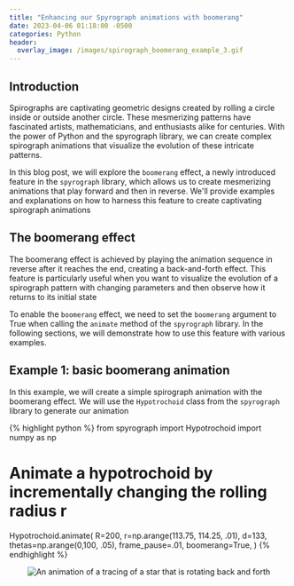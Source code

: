 ```yaml
---
title: "Enhancing our Spyrograph animations with boomerang"
date: 2023-04-06 01:18:00 -0500
categories: Python
header:
  overlay_image: /images/spirograph_boomerang_example_3.gif
---
```


## Introduction
Spirographs are captivating geometric designs created by rolling a circle inside or outside another circle. These mesmerizing patterns have fascinated artists, mathematicians, and enthusiasts alike for centuries. With the power of Python and the spyrograph library, we can create complex spirograph animations that visualize the evolution of these intricate patterns.

In this blog post, we will explore the `boomerang` effect, a newly introduced feature in the `spyrograph` library, which allows us to create mesmerizing animations that play forward and then in reverse. We'll provide examples and explanations on how to harness this feature to create captivating spirograph animations

## The boomerang effect
The boomerang effect is achieved by playing the animation sequence in reverse after it reaches the end, creating a back-and-forth effect. This feature is particularly useful when you want to visualize the evolution of a spirograph pattern with changing parameters and then observe how it returns to its initial state

To enable the `boomerang` effect, we need to set the `boomerang` argument to True when calling the `animate` method of the `spyrograph` library. In the following sections, we will demonstrate how to use this feature with various examples.

## Example 1: basic boomerang animation
In this example, we will create a simple spirograph animation with the boomerang effect. We will use the `Hypotrochoid` class from the `spyrograph` library to generate our animation

{% highlight python %}
from spyrograph import Hypotrochoid
import numpy as np

# Animate a hypotrochoid by incrementally changing the rolling radius r
Hypotrochoid.animate(
    R=200,
    r=np.arange(113.75, 114.25, .01),
    d=133,
    thetas=np.arange(0,100, .05),
    frame_pause=.01,
    boomerang=True,
)
{% endhighlight %}

<p align="center">
  <img src="{{ site.url }}{{ site.baseurl }}/images/spirograph_boomerang_example_1.gif" alt="An animation of a tracing of a star that is rotating back and forth">
</p>
